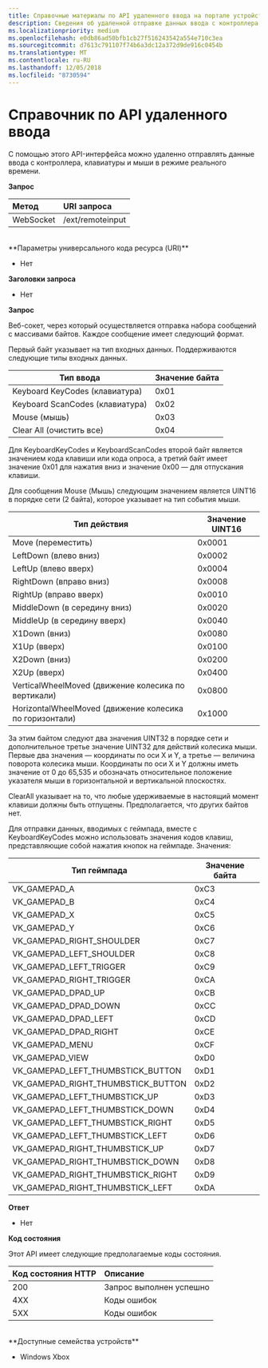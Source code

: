 ```yaml
---
title: Справочные материалы по API удаленного ввода на портале устройств
description: Сведения об удаленной отправке данных ввода с контроллера, клавиатуры и мыши на Xbox.
ms.localizationpriority: medium
ms.openlocfilehash: e0db86ad50bfb1cb27f516243542a554e710c3ea
ms.sourcegitcommit: d7613c791107f74b6a3dc12a372d9de916c0454b
ms.translationtype: MT
ms.contentlocale: ru-RU
ms.lasthandoff: 12/05/2018
ms.locfileid: "8730594"
---
```

# <a name="remote-input-api-reference"></a>Справочник по API удаленного ввода   
С помощью этого API-интерфейса можно удаленно отправлять данные ввода с контроллера, клавиатуры и мыши в режиме реального времени.

**Запрос**

Метод      | URI запроса
:------     | :-----
WebSocket | /ext/remoteinput
<br />
**Параметры универсального кода ресурса (URI)**

- Нет

**Заголовки запроса**

- Нет

**Запрос**

Веб-сокет, через который осуществляется отправка набора сообщений с массивами байтов. Каждое сообщение имеет следующий формат.

Первый байт указывает на тип входных данных. Поддерживаются следующие типы входных данных.

| Тип ввода        | Значение байта |
|------------|-------------|
Keyboard KeyCodes (клавиатура) | 0x01
Keyboard ScanCodes (клавиатура) | 0x02
Mouse (мышь) | 0x03
Clear All (очистить все) | 0x04

Для KeyboardKeyCodes и KeyboardScanCodes второй байт является значением кода клавиши или кода опроса, а третий байт имеет значение 0x01 для нажатия вниз и значение 0x00 — для отпускания клавиши.

Для сообщения Mouse (Мышь) следующим значением является UINT16 в порядке сети (2 байта), которое указывает на тип события мыши.

| Тип действия        | Значение UINT16 |
|------------|-------------|
Move (переместить) | 0x0001
LeftDown (влево вниз) | 0x0002
LeftUp (влево вверх) | 0x0004
RightDown (вправо вниз) | 0x0008
RightUp (вправо вверх) | 0x0010
MiddleDown (в середину вниз) | 0x0020
MiddleUp (в середину вверх) | 0x0040
X1Down (вниз) | 0x0080
X1Up (вверх) | 0x0100
X2Down (вниз) | 0x0200
X2Up (вверх) | 0x0400
VerticalWheelMoved (движение колесика по вертикали) | 0x0800
HorizontalWheelMoved (движение колесика по горизонтали) | 0x1000

За этим байтом следуют два значения UINT32 в порядке сети и дополнительное третье значение UINT32 для действий колесика мыши. Первые два значения — координаты по оси X и Y, а третье — величина поворота колесика мыши. Координаты по оси X и Y должны иметь значение от 0 до 65,535 и обозначать относительное положение указателя мыши в горизонтальной и вертикальной плоскостях.

ClearAll указывает на то, что любые удерживаемые в настоящий момент клавиши должны быть отпущены. Предполагается, что других байтов нет.

Для отправки данных, вводимых с геймпада, вместе с KeyboardKeyCodes можно использовать значения кодов клавиш, представляющие собой нажатия кнопок на геймпаде. Значения:

| Тип геймпада        | Значение байта |
|------------|-------------|
VK_GAMEPAD_A                       |  0xC3
VK_GAMEPAD_B                       |  0xC4
VK_GAMEPAD_X                       |  0xC5
VK_GAMEPAD_Y                       |  0xC6
VK_GAMEPAD_RIGHT_SHOULDER          |  0xC7
VK_GAMEPAD_LEFT_SHOULDER           |  0xC8
VK_GAMEPAD_LEFT_TRIGGER            |  0xC9
VK_GAMEPAD_RIGHT_TRIGGER           |  0xCA
VK_GAMEPAD_DPAD_UP                 |  0xCB
VK_GAMEPAD_DPAD_DOWN               |  0xCC
VK_GAMEPAD_DPAD_LEFT               |  0xCD
VK_GAMEPAD_DPAD_RIGHT              |  0xCE
VK_GAMEPAD_MENU                    |  0xCF
VK_GAMEPAD_VIEW                    |  0xD0
VK_GAMEPAD_LEFT_THUMBSTICK_BUTTON  |  0xD1
VK_GAMEPAD_RIGHT_THUMBSTICK_BUTTON |  0xD2
VK_GAMEPAD_LEFT_THUMBSTICK_UP      |  0xD3
VK_GAMEPAD_LEFT_THUMBSTICK_DOWN    |  0xD4
VK_GAMEPAD_LEFT_THUMBSTICK_RIGHT   |  0xD5
VK_GAMEPAD_LEFT_THUMBSTICK_LEFT    |  0xD6
VK_GAMEPAD_RIGHT_THUMBSTICK_UP     |  0xD7
VK_GAMEPAD_RIGHT_THUMBSTICK_DOWN   |  0xD8
VK_GAMEPAD_RIGHT_THUMBSTICK_RIGHT  |  0xD9
VK_GAMEPAD_RIGHT_THUMBSTICK_LEFT   |  0xDA


**Ответ**   

- Нет

**Код состояния**

Этот API имеет следующие предполагаемые коды состояния.

Код состояния HTTP      | Описание
:------     | :-----
200 | Запрос выполнен успешно
4XX | Коды ошибок
5XX | Коды ошибок

<br />
**Доступные семейства устройств**

* Windows Xbox